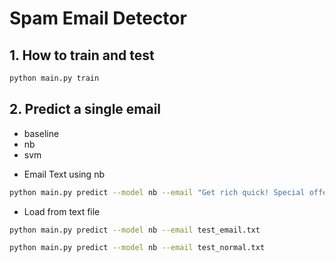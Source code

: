 # Spam Email Detector
## 1. How to train and test
```bash
python main.py train
```

## 2. Predict a single email
- baseline
- nb
- svm

* Email Text using nb
```bash
python main.py predict --model nb --email "Get rich quick! Special offer!"
```

* Load from text file
```bash
python main.py predict --model nb --email test_email.txt
```
```bash
python main.py predict --model nb --email test_normal.txt
```